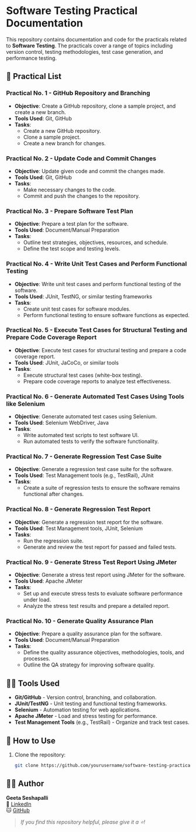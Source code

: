 # Software Testing Practical Documentation

This repository contains documentation and code for the practicals related to **Software Testing**. The practicals cover a range of topics including version control, testing methodologies, test case generation, and performance testing.

## 🧰 Practical List

### Practical No. 1 - **GitHub Repository and Branching**
- **Objective**: Create a GitHub repository, clone a sample project, and create a new branch.
- **Tools Used**: Git, GitHub
- **Tasks**:
  - Create a new GitHub repository.
  - Clone a sample project.
  - Create a new branch for changes.

### Practical No. 2 - **Update Code and Commit Changes**
- **Objective**: Update given code and commit the changes made.
- **Tools Used**: Git, GitHub
- **Tasks**:
  - Make necessary changes to the code.
  - Commit and push the changes to the repository.

### Practical No. 3 - **Prepare Software Test Plan**
- **Objective**: Prepare a test plan for the software.
- **Tools Used**: Document/Manual Preparation
- **Tasks**:
  - Outline test strategies, objectives, resources, and schedule.
  - Define the test scope and testing levels.

### Practical No. 4 - **Write Unit Test Cases and Perform Functional Testing**
- **Objective**: Write unit test cases and perform functional testing of the software.
- **Tools Used**: JUnit, TestNG, or similar testing frameworks
- **Tasks**:
  - Create unit test cases for software modules.
  - Perform functional testing to ensure software functions as expected.

### Practical No. 5 - **Execute Test Cases for Structural Testing and Prepare Code Coverage Report**
- **Objective**: Execute test cases for structural testing and prepare a code coverage report.
- **Tools Used**: JUnit, JaCoCo, or similar tools
- **Tasks**:
  - Execute structural test cases (white-box testing).
  - Prepare code coverage reports to analyze test effectiveness.

### Practical No. 6 - **Generate Automated Test Cases Using Tools like Selenium**
- **Objective**: Generate automated test cases using Selenium.
- **Tools Used**: Selenium WebDriver, Java
- **Tasks**:
  - Write automated test scripts to test software UI.
  - Run automated tests to verify the software functionality.

### Practical No. 7 - **Generate Regression Test Case Suite**
- **Objective**: Generate a regression test case suite for the software.
- **Tools Used**: Test Management tools (e.g., TestRail), JUnit
- **Tasks**:
  - Create a suite of regression tests to ensure the software remains functional after changes.

### Practical No. 8 - **Generate Regression Test Report**
- **Objective**: Generate a regression test report for the software.
- **Tools Used**: Test Management tools, JUnit, Selenium
- **Tasks**:
  - Run the regression suite.
  - Generate and review the test report for passed and failed tests.

### Practical No. 9 - **Generate Stress Test Report Using JMeter**
- **Objective**: Generate a stress test report using JMeter for the software.
- **Tools Used**: Apache JMeter
- **Tasks**:
  - Set up and execute stress tests to evaluate software performance under load.
  - Analyze the stress test results and prepare a detailed report.

### Practical No. 10 - **Generate Quality Assurance Plan**
- **Objective**: Prepare a quality assurance plan for the software.
- **Tools Used**: Document/Manual Preparation
- **Tasks**:
  - Define the quality assurance objectives, methodologies, tools, and processes.
  - Outline the QA strategy for improving software quality.

## 🧑‍💻 Tools Used

- **Git/GitHub** - Version control, branching, and collaboration.
- **JUnit/TestNG** - Unit testing and functional testing frameworks.
- **Selenium** - Automation testing for web applications.
- **Apache JMeter** - Load and stress testing for performance.
- **Test Management Tools** (e.g., TestRail) - Organize and track test cases.

## 📄 How to Use

1. Clone the repository:
   ```bash
   git clone https://github.com/yourusername/software-testing-practicals.git

## 🙋‍♀️ Author

**Geeta Seshapalli**  
🔗 [LinkedIn](https://www.linkedin.com/in/geetaseshapalli)  
🐱 [GitHub](https://github.com/geeta-seshapalli)

> _If you find this repository helpful, please give it a ⭐️!_

